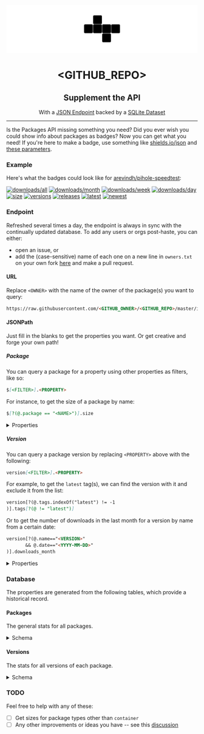 <div align="center">

![logo](img/logo-b.png)

# <GITHUB_REPO>

## Supplement the API

With a [JSON Endpoint](#endpoint) backed by a [SQLite Dataset](#database)

</div>

---

Is the Packages API missing something you need? Did you ever wish you could show info about packages as badges? Now you can get what you need! If you're here to make a badge, use something like [shields.io/json](https://shields.io/badges/dynamic-json-badge) and [these parameters](#url).

### Example

Here's what the badges could look like for [arevindh/pihole-speedtest](https://github.com/arevindh/pihole-speedtest):

[![downloads/all](https://img.shields.io/badge/dynamic/json?url=https%3A%2F%2Fraw.githubusercontent.com%2Fipitio%2F<GITHUB_REPO>%2F<GITHUB_BRANCH>%2Findex%2Farevindh.json&query=%24%5B%3F(%40.package%3D%3D%22pihole-speedtest%22)%5D.downloads&logo=github&label=downloads)](https://github.com/arevindh/pihole-speedtest/pkgs/container/pihole-speedtest) [![downloads/month](https://img.shields.io/badge/dynamic/json?url=https%3A%2F%2Fraw.githubusercontent.com%2Fipitio%2F<GITHUB_REPO>%2F<GITHUB_BRANCH>%2Findex%2Farevindh.json&query=%24%5B%3F(%40.package%3D%3D%22pihole-speedtest%22)%5D.downloads_month&logo=github&label=month)](https://github.com/arevindh/pihole-speedtest/pkgs/container/pihole-speedtest) [![downloads/week](https://img.shields.io/badge/dynamic/json?url=https%3A%2F%2Fraw.githubusercontent.com%2Fipitio%2F<GITHUB_REPO>%2F<GITHUB_BRANCH>%2Findex%2Farevindh.json&query=%24%5B%3F(%40.package%3D%3D%22pihole-speedtest%22)%5D.downloads_week&logo=github&label=week)](https://github.com/arevindh/pihole-speedtest/pkgs/container/pihole-speedtest) [![downloads/day](https://img.shields.io/badge/dynamic/json?url=https%3A%2F%2Fraw.githubusercontent.com%2Fipitio%2F<GITHUB_REPO>%2F<GITHUB_BRANCH>%2Findex%2Farevindh.json&query=%24%5B%3F(%40.package%3D%3D%22pihole-speedtest%22)%5D.downloads_day&logo=github&label=day)](https://github.com/arevindh/pihole-speedtest/pkgs/container/pihole-speedtest) [![size](https://img.shields.io/badge/dynamic/json?url=https%3A%2F%2Fraw.githubusercontent.com%2Fipitio%2F<GITHUB_REPO>%2F<GITHUB_BRANCH>%2Findex%2Farevindh.json&query=%24%5B%3F(%40.package%3D%3D%22pihole-speedtest%22)%5D.size&logo=github&label=size&color=a0a)](https://github.com/arevindh/pihole-speedtest/pkgs/container/pihole-speedtest) [![versions](https://img.shields.io/badge/dynamic/json?url=https%3A%2F%2Fraw.githubusercontent.com%2Fipitio%2F<GITHUB_REPO>%2F<GITHUB_BRANCH>%2Findex%2Farevindh.json&query=%24%5B%3F(%40.package%3D%3D%22pihole-speedtest%22)%5D.versions&logo=github&label=versions&color=0a0)](https://github.com/arevindh/pihole-speedtest/pkgs/container/pihole-speedtest) [![releases](https://img.shields.io/badge/dynamic/json?url=https%3A%2F%2Fraw.githubusercontent.com%2Fipitio%2F<GITHUB_REPO>%2F<GITHUB_BRANCH>%2Findex%2Farevindh.json&query=%24%5B%3F(%40.package%3D%3D%22pihole-speedtest%22)%5D.tagged&logo=github&label=releases&color=0a0)](https://github.com/arevindh/pihole-speedtest/pkgs/container/pihole-speedtest) [![latest](https://img.shields.io/badge/dynamic/json?url=https%3A%2F%2Fraw.githubusercontent.com%2Fipitio%2F<GITHUB_REPO>%2F<GITHUB_BRANCH>%2Findex%2Farevindh.json&query=%24%5B%3F(%40.owner_type%3D%3D%22users%22%20%26%26%20%40.package_type%3D%3D%22container%22%20%26%26%20%40.package%3D%3D%22pihole-speedtest%22)%5D.version%5B%3F(%40.tags.indexOf(%22latest%22)!%3D-1)%5D.tags%5B%3F(%40!%3D%22latest%22)%5D&logo=github&label=latest&color=0a0)](https://github.com/arevindh/pihole-speedtest/pkgs/container/pihole-speedtest) [![newest](https://img.shields.io/badge/dynamic/json?url=https%3A%2F%2Fraw.githubusercontent.com%2Fipitio%2F<GITHUB_REPO>%2F<GITHUB_BRANCH>%2Findex%2Farevindh.json&query=%24%5B%3F(%40.package%3D%3D%22pihole-speedtest%22)%5D.version%5B%3F(%40.newest%3D%3Dtrue)%5D.name&logo=github&label=newest&color=0a0)](https://github.com/arevindh/pihole-speedtest/pkgs/container/pihole-speedtest)

### Endpoint

Refreshed several times a day, the endpoint is always in sync with the continually updated database. To add any users or orgs post-haste, you can either:

* open an issue, or
* add the (case-sensitive) name of each one on a new line in `owners.txt` on your own fork [here](https://github.com/ipitio/<GITHUB_REPO>/edit/master/owners.txt) and make a pull request.

#### URL

Replace `<OWNER>` with the name of the owner of the package(s) you want to query:

```markdown
https://raw.githubusercontent.com/<GITHUB_OWNER>/<GITHUB_REPO>/master/index/<OWNER>.json
```

#### JSONPath

Just fill in the blanks to get the properties you want. Or get creative and forge your own path!

##### Package

You can query a package for a property using other properties as filters, like so:

```markdown
$[<FILTER>].<PROPERTY>
```

For instance, to get the size of a package by name:

```markdown
$[?(@.package == "<NAME>")].size
```

<details>

<summary>Properties</summary>

|       Property        |     Type     | Description                                        |
| :-------------------: | :----------: | -------------------------------------------------- |
|      `owner_id`       |    number    | The ID of the owner                                |
|     `owner_type`      |    string    | The type of owner (e.g. `users`)                   |
|    `package_type`     |    string    | The type of package (e.g. `container`)             |
|        `owner`        |    string    | The owner of the package                           |
|        `repo`         |    string    | The repository of the package                      |
|       `package`       |    string    | The package name                                   |
|        `date`         |    string    | The most recent date the package was refreshed     |
|        `size`         |    string    | Formatted size of the latest version               |
|      `versions`       |    string    | Formatted count of versions scraped                |
|       `tagged`        |    string    | Formatted count of tagged versions                 |
|      `downloads`      |    string    | Formatted count of all downloads                   |
|   `downloads_month`   |    string    | Formatted count of all downloads in the last month |
|   `downloads_week`    |    string    | Formatted count of all downloads in the last week  |
|    `downloads_day`    |    string    | Formatted count of all downloads in the last day   |
|      `raw_size`       |    number    | Size of the latest version, in bytes               |
|    `raw_versions`     |    number    | Count of versions                                  |
|     `raw_tagged`      |    number    | Count of tagged versions                           |
|    `raw_downloads`    |    number    | Count of all downloads                             |
| `raw_downloads_month` |    number    | Count of all downloads in the last month           |
| `raw_downloads_week`  |    number    | Count of all downloads in the last week            |
|  `raw_downloads_day`  |    number    | Count of all downloads in the last day             |
|       `version`       | object array | The versions of the package (see below)            |

</details>

##### Version

You can query a package version by replacing `<PROPERTY>` above with the following:

```markdown
version[<FILTER>].<PROPERTY>
```

For example, to get the `latest` tag(s), we can find the version with it and exclude it from the list:

```markdown
version[?(@.tags.indexOf("latest") != -1
)].tags[?(@ != "latest")]
```

Or to get the number of downloads in the last month for a version by name from a certain date:

```markdown
version[?(@.name=="<VERSION>"
       && @.date=="<YYYY-MM-DD>"
)].downloads_month
```

<details>

<summary>Properties</summary>

|       Property        |     Type     | Description                                    |
| :-------------------: | :----------: | ---------------------------------------------- |
|         `id`          |    number    | The ID of the version                          |
|        `name`         |    string    | The version name                               |
|        `date`         |    string    | The most recent date the version was refreshed |
|       `newest`        |   boolean    | Whether the version is the latest              |
|        `size`         |    string    | Formatted size of the version                  |
|      `downloads`      |    string    | Formatted count of downloads                   |
|   `downloads_month`   |    string    | Formatted count of downloads in the last month |
|   `downloads_week`    |    string    | Formatted count of downloads in the last week  |
|    `downloads_day`    |    string    | Formatted number of downloads in the last day  |
|      `raw_size`       |    number    | Size of the version, in bytes                  |
|    `raw_downloads`    |    number    | Count of downloads                             |
| `raw_downloads_month` |    number    | Count of downloads in the last month           |
| `raw_downloads_week`  |    number    | Count of downloads in the last week            |
|  `raw_downloads_day`  |    number    | Count of downloads in the last day             |
|        `tags`         | string array | The tags of the version                        |

</details>

### Database

The properties are generated from the following tables, which provide a historical record.

#### Packages

The general stats for all packages.

<details>

<summary>Schema</summary>

|      Column       |  Type   | Description                                     |
| :---------------: | :-----: | ----------------------------------------------- |
|    `owner_id`     | INTEGER | The ID of the owner                             |
|   `owner_type`    |  TEXT   | The type of owner (e.g. `users`)                |
|  `package_type`   |  TEXT   | The type of package (e.g. `container`)          |
|      `owner`      |  TEXT   | The owner of the package                        |
|      `repo`       |  TEXT   | The repository of the package                   |
|     `package`     |  TEXT   | The package name                                |
|      `size`       | INTEGER | The size of the latest version                  |
|    `downloads`    | INTEGER | The total number of downloads                   |
| `downloads_month` | INTEGER | The total number of downloads in the last month |
| `downloads_week`  | INTEGER | The total number of downloads in the last week  |
|  `downloads_day`  | INTEGER | The total number of downloads in the last day   |
|      `date`       |  TEXT   | The most recent date the package was refreshed  |

</details>

#### Versions

The stats for all versions of each package.

<details>

<summary>Schema</summary>

|      Column       |  Type   | Description                                     |
| :---------------: | :-----: | ----------------------------------------------- |
|       `id`        | INTEGER | The ID of the version                           |
|      `name`       |  TEXT   | The version name                                |
|      `size`       | INTEGER | The size of the version                         |
|    `downloads`    | INTEGER | The total number of downloads                   |
| `downloads_month` | INTEGER | The total number of downloads in the last month |
| `downloads_week`  | INTEGER | The total number of downloads in the last week  |
|  `downloads_day`  | INTEGER | The total number of downloads in the last day   |
|      `date`       |  TEXT   | The most recent date the version was refreshed  |
|      `tags`       |  TEXT   | The tags of the version (csv)                   |

</details>

### TODO

Feel free to help with any of these:

* [ ] Get sizes for package types other than `container`
* [ ] Any other improvements or ideas you have -- see this [discussion](https://github.com/ipitio/<GITHUB_REPO>/discussions/9)
